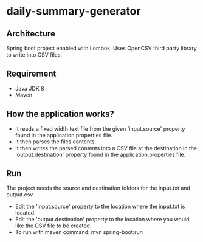 # daily-summary-generator

## Architecture
Spring boot project enabled with Lombok. Uses OpenCSV third party library to write into CSV files.

## Requirement
- Java JDK 8
- Maven

## How the application works?
- It reads a fixed width text file from the given 'input.source' property found in the application.properties file.
- It then parses the files contents.
- It then writes the parsed contents into a CSV file at the destination in the 'output.destination' property found in the application.properties file.

## Run
The project needs the source and destination folders for the input.txt and output.csv
- Edit the 'input.source' property to the location where the input.txt is located.
- Edit the 'output.destination' property to the location where you would like the CSV file to be created.
- To run with maven command: mvn spring-boot:run
